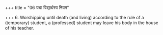 +++
title = "06 यथा विद्यार्थस्य नियम"

+++
6. Worshipping until death (and living) according to the rule of a (temporary) student, a (professed) student may leave his body in the house of his teacher.
